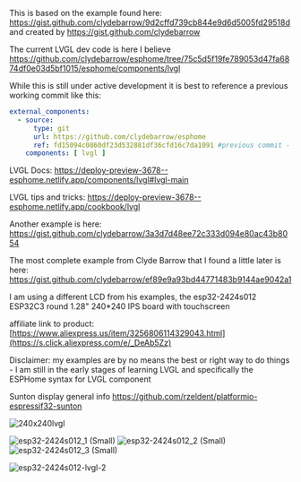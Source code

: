 This is based on the example found here: https://gist.github.com/clydebarrow/9d2cffd739cb844e9d6d5005fd29518d and created by https://gist.github.com/clydebarrow

The current LVGL dev code is here I believe https://github.com/clydebarrow/esphome/tree/75c5d5f19fe789053d47fa6874df0e03d5bf1015/esphome/components/lvgl

While this is still under active development it is best to reference a previous working commit like this:
```yaml
external_components:
  - source:
      type: git
      url: https://github.com/clydebarrow/esphome
      ref: fd15094c0860df23d532881df36cfd16c7da1091 #previous commit - wont be needed in the future
    components: [ lvgl ]
```

LVGL Docs: https://deploy-preview-3678--esphome.netlify.app/components/lvgl#lvgl-main

LVGL tips and tricks: https://deploy-preview-3678--esphome.netlify.app/cookbook/lvgl

Another example is here: https://gist.github.com/clydebarrow/3a3d7d48ee72c333d094e80ac43b8054

The most complete example from Clyde Barrow that I found a little later is here:
https://gist.github.com/clydebarrow/ef89e9a93bd44771483b9144ae9042a1

I am using a different LCD from his examples, the esp32-2424s012 ESP32C3 round 1.28" 240*240 IPS board with touchscreen

affiliate link to product:
[https://www.aliexpress.us/item/3256806114329043.html](https://s.click.aliexpress.com/e/_DeAb5Zz)

Disclaimer: my examples are by no means the best or right way to do things - I am still in the early stages of learning LVGL and specifically the ESPHome syntax for LVGL component

Sunton display general info https://github.com/rzeldent/platformio-espressif32-sunton 

![240x240lvgl](https://github.com/clowrey/esphome-esp32-2424s012-lvgl-powermeter/assets/6935928/72f1f324-b43b-4b48-8b11-d7b1c189d15d)


![esp32-2424s012_1 (Small)](https://github.com/clowrey/esphome-esp32-2424s012-lvgl-powermeter/assets/6935928/f7c1a190-99d1-4168-a0c7-906efd464e62)
![esp32-2424s012_2 (Small)](https://github.com/clowrey/esphome-esp32-2424s012-lvgl-powermeter/assets/6935928/6b1ba872-356d-426f-aa1e-d95ab732c966)
![esp32-2424s012_3 (Small)](https://github.com/clowrey/esphome-esp32-2424s012-lvgl-powermeter/assets/6935928/e51b7cd1-dc2e-46a3-a03a-f01a7e7d2377)



![esp32-2424s012-lvgl-2](https://github.com/clowrey/esphome-esp32-2424s012-lvgl-powermeter/assets/6935928/df1c8915-9a5c-425e-a78f-248a0b2734d7)

